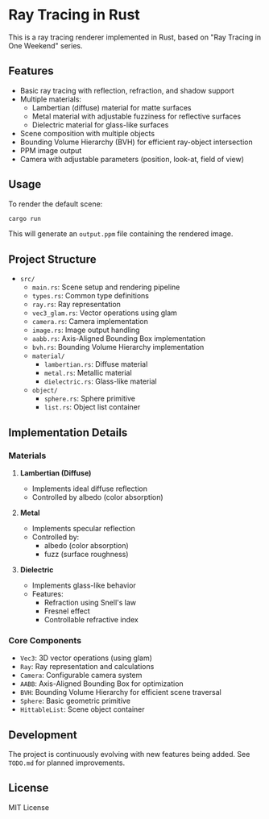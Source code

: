 # Ray Tracing in Rust

This is a ray tracing renderer implemented in Rust, based on "Ray Tracing in One Weekend" series.

## Features

- Basic ray tracing with reflection, refraction, and shadow support
- Multiple materials:
  - Lambertian (diffuse) material for matte surfaces
  - Metal material with adjustable fuzziness for reflective surfaces
  - Dielectric material for glass-like surfaces
- Scene composition with multiple objects
- Bounding Volume Hierarchy (BVH) for efficient ray-object intersection
- PPM image output
- Camera with adjustable parameters (position, look-at, field of view)

## Usage

To render the default scene:

```bash
cargo run
```

This will generate an `output.ppm` file containing the rendered image.

## Project Structure

- `src/`
  - `main.rs`: Scene setup and rendering pipeline
  - `types.rs`: Common type definitions
  - `ray.rs`: Ray representation
  - `vec3_glam.rs`: Vector operations using glam
  - `camera.rs`: Camera implementation
  - `image.rs`: Image output handling
  - `aabb.rs`: Axis-Aligned Bounding Box implementation
  - `bvh.rs`: Bounding Volume Hierarchy implementation
  - `material/`
    - `lambertian.rs`: Diffuse material
    - `metal.rs`: Metallic material
    - `dielectric.rs`: Glass-like material
  - `object/`
    - `sphere.rs`: Sphere primitive
    - `list.rs`: Object list container

## Implementation Details

### Materials

1. **Lambertian (Diffuse)**
   - Implements ideal diffuse reflection
   - Controlled by albedo (color absorption)

2. **Metal**
   - Implements specular reflection
   - Controlled by:
     - albedo (color absorption)
     - fuzz (surface roughness)

3. **Dielectric**
   - Implements glass-like behavior
   - Features:
     - Refraction using Snell's law
     - Fresnel effect
     - Controllable refractive index

### Core Components

- `Vec3`: 3D vector operations (using glam)
- `Ray`: Ray representation and calculations
- `Camera`: Configurable camera system
- `AABB`: Axis-Aligned Bounding Box for optimization
- `BVH`: Bounding Volume Hierarchy for efficient scene traversal
- `Sphere`: Basic geometric primitive
- `HittableList`: Scene object container

## Development

The project is continuously evolving with new features being added. See `TODO.md` for planned improvements.

## License

MIT License
